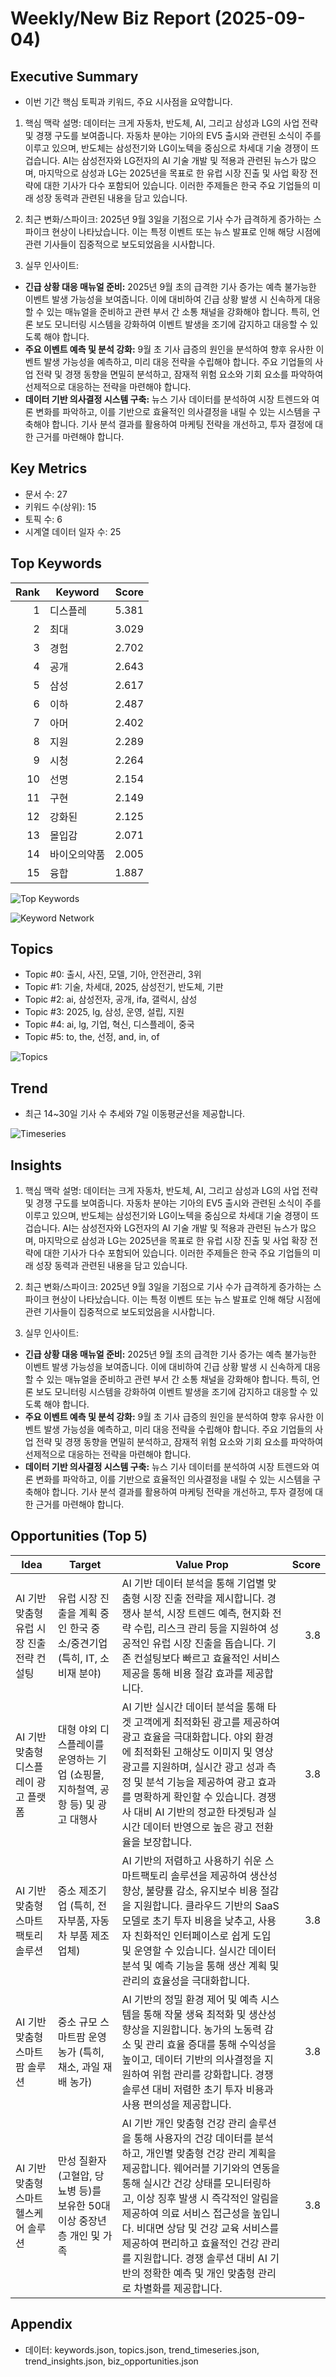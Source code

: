# Weekly/New Biz Report (2025-09-04)

## Executive Summary

- 이번 기간 핵심 토픽과 키워드, 주요 시사점을 요약합니다.

1. 핵심 맥락 설명:  데이터는 크게 자동차, 반도체, AI, 그리고 삼성과 LG의 사업 전략 및 경쟁 구도를 보여줍니다.  자동차 분야는 기아의 EV5 출시와 관련된 소식이 주를 이루고 있으며, 반도체는 삼성전기와 LG이노텍을 중심으로 차세대 기술 경쟁이 뜨겁습니다.  AI는 삼성전자와 LG전자의 AI 기술 개발 및 적용과 관련된 뉴스가 많으며,  마지막으로 삼성과 LG는 2025년을 목표로 한 유럽 시장 진출 및 사업 확장 전략에 대한 기사가 다수 포함되어 있습니다. 이러한 주제들은 한국 주요 기업들의 미래 성장 동력과 관련된 내용을 담고 있습니다.


2. 최근 변화/스파이크: 2025년 9월 3일을 기점으로 기사 수가 급격하게 증가하는 스파이크 현상이 나타났습니다. 이는 특정 이벤트 또는 뉴스 발표로 인해 해당 시점에 관련 기사들이 집중적으로 보도되었음을 시사합니다.


3. 실무 인사이트:

* **긴급 상황 대응 매뉴얼 준비:** 2025년 9월 초의 급격한 기사 증가는 예측 불가능한 이벤트 발생 가능성을 보여줍니다.  이에 대비하여 긴급 상황 발생 시 신속하게 대응할 수 있는 매뉴얼을 준비하고 관련 부서 간 소통 채널을 강화해야 합니다.  특히, 언론 보도 모니터링 시스템을 강화하여 이벤트 발생을 조기에 감지하고 대응할 수 있도록 해야 합니다.
* **주요 이벤트 예측 및 분석 강화:**  9월 초 기사 급증의 원인을 분석하여 향후 유사한 이벤트 발생 가능성을 예측하고,  미리 대응 전략을 수립해야 합니다.  주요 기업들의 사업 전략 및 경쟁 동향을 면밀히 분석하고,  잠재적 위험 요소와 기회 요소를 파악하여 선제적으로 대응하는 전략을 마련해야 합니다.
* **데이터 기반 의사결정 시스템 구축:**  뉴스 기사 데이터를 분석하여 시장 트렌드와 여론 변화를 파악하고, 이를 기반으로 효율적인 의사결정을 내릴 수 있는 시스템을 구축해야 합니다.  기사 분석 결과를 활용하여 마케팅 전략을 개선하고,  투자 결정에 대한 근거를 마련해야 합니다.

## Key Metrics

- 문서 수: 27
- 키워드 수(상위): 15
- 토픽 수: 6
- 시계열 데이터 일자 수: 25

## Top Keywords

| Rank | Keyword | Score |
|---:|---|---:|
| 1 | 디스플레 | 5.381 |
| 2 | 최대 | 3.029 |
| 3 | 경험 | 2.702 |
| 4 | 공개 | 2.643 |
| 5 | 삼성 | 2.617 |
| 6 | 이하 | 2.487 |
| 7 | 아머 | 2.402 |
| 8 | 지원 | 2.289 |
| 9 | 시청 | 2.264 |
| 10 | 선명 | 2.154 |
| 11 | 구현 | 2.149 |
| 12 | 강화된 | 2.125 |
| 13 | 몰입감 | 2.071 |
| 14 | 바이오의약품 | 2.005 |
| 15 | 융합 | 1.887 |

![Top Keywords](fig/top_keywords.png)

![Keyword Network](fig/keyword_network.png)

## Topics

- Topic #0: 출시, 사진, 모델, 기아, 안전관리, 3위
- Topic #1: 기술, 차세대, 2025, 삼성전기, 반도체, 기판
- Topic #2: ai, 삼성전자, 공개, ifa, 갤럭시, 삼성
- Topic #3: 2025, lg, 삼성, 운영, 설립, 지원
- Topic #4: ai, lg, 기업, 혁신, 디스플레이, 중국
- Topic #5: to, the, 선정, and, in, of

![Topics](fig/topics.png)

## Trend

- 최근 14~30일 기사 수 추세와 7일 이동평균선을 제공합니다.

![Timeseries](fig/timeseries.png)

## Insights

1. 핵심 맥락 설명:  데이터는 크게 자동차, 반도체, AI, 그리고 삼성과 LG의 사업 전략 및 경쟁 구도를 보여줍니다.  자동차 분야는 기아의 EV5 출시와 관련된 소식이 주를 이루고 있으며, 반도체는 삼성전기와 LG이노텍을 중심으로 차세대 기술 경쟁이 뜨겁습니다.  AI는 삼성전자와 LG전자의 AI 기술 개발 및 적용과 관련된 뉴스가 많으며,  마지막으로 삼성과 LG는 2025년을 목표로 한 유럽 시장 진출 및 사업 확장 전략에 대한 기사가 다수 포함되어 있습니다. 이러한 주제들은 한국 주요 기업들의 미래 성장 동력과 관련된 내용을 담고 있습니다.


2. 최근 변화/스파이크: 2025년 9월 3일을 기점으로 기사 수가 급격하게 증가하는 스파이크 현상이 나타났습니다. 이는 특정 이벤트 또는 뉴스 발표로 인해 해당 시점에 관련 기사들이 집중적으로 보도되었음을 시사합니다.


3. 실무 인사이트:

* **긴급 상황 대응 매뉴얼 준비:** 2025년 9월 초의 급격한 기사 증가는 예측 불가능한 이벤트 발생 가능성을 보여줍니다.  이에 대비하여 긴급 상황 발생 시 신속하게 대응할 수 있는 매뉴얼을 준비하고 관련 부서 간 소통 채널을 강화해야 합니다.  특히, 언론 보도 모니터링 시스템을 강화하여 이벤트 발생을 조기에 감지하고 대응할 수 있도록 해야 합니다.
* **주요 이벤트 예측 및 분석 강화:**  9월 초 기사 급증의 원인을 분석하여 향후 유사한 이벤트 발생 가능성을 예측하고,  미리 대응 전략을 수립해야 합니다.  주요 기업들의 사업 전략 및 경쟁 동향을 면밀히 분석하고,  잠재적 위험 요소와 기회 요소를 파악하여 선제적으로 대응하는 전략을 마련해야 합니다.
* **데이터 기반 의사결정 시스템 구축:**  뉴스 기사 데이터를 분석하여 시장 트렌드와 여론 변화를 파악하고, 이를 기반으로 효율적인 의사결정을 내릴 수 있는 시스템을 구축해야 합니다.  기사 분석 결과를 활용하여 마케팅 전략을 개선하고,  투자 결정에 대한 근거를 마련해야 합니다.

## Opportunities (Top 5)

| Idea | Target | Value Prop | Score |
|---|---|---|---:|
| AI 기반 맞춤형 유럽 시장 진출 전략 컨설팅 | 유럽 시장 진출을 계획 중인 한국 중소/중견기업 (특히, IT, 소비재 분야) | AI 기반 데이터 분석을 통해 기업별 맞춤형 시장 진출 전략을 제시합니다. 경쟁사 분석, 시장 트렌드 예측, 현지화 전략 수립,  리스크 관리 등을 지원하여 성공적인 유럽 시장 진출을 돕습니다.  기존 컨설팅보다 빠르고 효율적인 서비스 제공을 통해 비용 절감 효과를 제공합니다. | 3.8 |
| AI 기반 맞춤형 디스플레이 광고 플랫폼 | 대형 야외 디스플레이를 운영하는 기업 (쇼핑몰, 지하철역, 공항 등) 및 광고 대행사 | AI 기반 실시간 데이터 분석을 통해 타겟 고객에게 최적화된 광고를 제공하여 광고 효율을 극대화합니다.  야외 환경에 최적화된 고해상도 이미지 및 영상 광고를 지원하며,  실시간 광고 성과 측정 및 분석 기능을 제공하여 광고 효과를 명확하게 확인할 수 있습니다. 경쟁사 대비 AI 기반의 정교한 타겟팅과 실시간 데이터 반영으로 높은 광고 전환율을 보장합니다. | 3.8 |
| AI 기반 맞춤형 스마트팩토리 솔루션 | 중소 제조기업 (특히, 전자부품, 자동차 부품 제조업체) | AI 기반의 저렴하고 사용하기 쉬운 스마트팩토리 솔루션을 제공하여 생산성 향상, 불량률 감소, 유지보수 비용 절감을 지원합니다.  클라우드 기반의 SaaS 모델로 초기 투자 비용을 낮추고, 사용자 친화적인 인터페이스로 쉽게 도입 및 운영할 수 있습니다.  실시간 데이터 분석 및 예측 기능을 통해 생산 계획 및 관리의 효율성을 극대화합니다. | 3.8 |
| AI 기반 맞춤형 스마트팜 솔루션 | 중소 규모 스마트팜 운영 농가 (특히, 채소, 과일 재배 농가) | AI 기반의 정밀 환경 제어 및 예측 시스템을 통해 작물 생육 최적화 및 생산성 향상을 지원합니다.  농가의 노동력 감소 및 관리 효율 증대를 통해 수익성을 높이고, 데이터 기반의 의사결정을 지원하여 위험 관리를 강화합니다. 경쟁 솔루션 대비 저렴한 초기 투자 비용과 사용 편의성을 제공합니다. | 3.8 |
| AI 기반 맞춤형 스마트 헬스케어 솔루션 | 만성 질환자(고혈압, 당뇨병 등)를 보유한 50대 이상 중장년층 개인 및 가족 | AI 기반 개인 맞춤형 건강 관리 솔루션을 통해 사용자의 건강 데이터를 분석하고, 개인별 맞춤형 건강 관리 계획을 제공합니다.  웨어러블 기기와의 연동을 통해 실시간 건강 상태를 모니터링하고, 이상 징후 발생 시 즉각적인 알림을 제공하여 의료 서비스 접근성을 높입니다.  비대면 상담 및 건강 교육 서비스를 제공하여 편리하고 효율적인 건강 관리를 지원합니다.  경쟁 솔루션 대비 AI 기반의 정확한 예측 및 개인 맞춤형 관리로 차별화를 제공합니다. | 3.8 |

## Appendix

- 데이터: keywords.json, topics.json, trend_timeseries.json, trend_insights.json, biz_opportunities.json